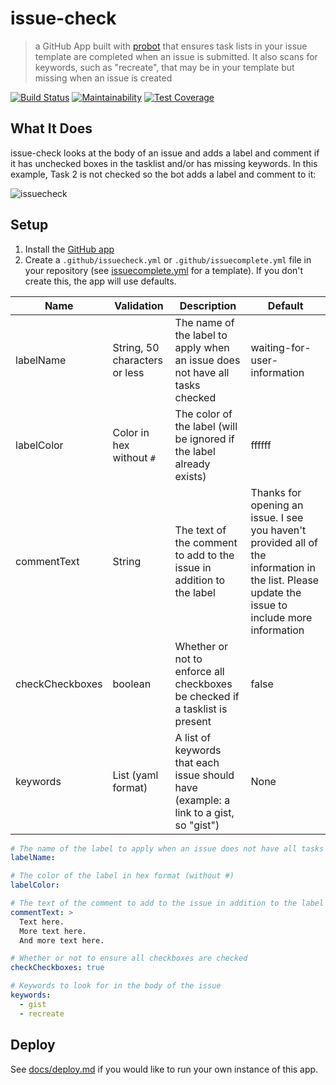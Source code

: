 # issue-check

> a GitHub App built with [probot](https://github.com/probot/probot) that ensures task lists in your issue template are completed when an issue is submitted. It also scans for keywords, such as "recreate", that may be in your template but missing when an issue is created

[![Build Status](https://travis-ci.com/stevenzeck/issue-check.svg?branch=master)](https://travis-ci.com/stevenzeck/issue-check) [![Maintainability](https://api.codeclimate.com/v1/badges/200de1d512b9aec78a17/maintainability)](https://codeclimate.com/github/stevenzeck/issue-check/maintainability) [![Test Coverage](https://api.codeclimate.com/v1/badges/200de1d512b9aec78a17/test_coverage)](https://codeclimate.com/github/stevenzeck/issue-check/test_coverage)

## What It Does

issue-check looks at the body of an issue and adds a label and comment if it has unchecked boxes in the tasklist and/or has missing keywords. In this example, Task 2 is not checked so the bot adds a label and comment to it:

![issuecheck](https://user-images.githubusercontent.com/8315038/76657935-f1f68a00-6540-11ea-9f38-57410f71a49a.png)

## Setup

1. Install the [GitHub app](https://github.com/apps/issue-check)
2. Create a `.github/issuecheck.yml` or `.github/issuecomplete.yml` file in your repository (see [issuecomplete.yml](issuecomplete.yml) for a template). If you don't create this, the app will use defaults.

| Name | Validation | Description | Default |
| --- | --- | --- | --- |
| labelName | String, 50 characters or less | The name of the label to apply when an issue does not have all tasks checked | waiting-for-user-information |
| labelColor | Color in hex without `#` | The color of the label (will be ignored if the label already exists) | ffffff |
| commentText | String | The text of the comment to add to the issue in addition to the label | Thanks for opening an issue. I see you haven't provided all of the information in the list. Please update the issue to include more information |
| checkCheckboxes | boolean | Whether or not to enforce all checkboxes be checked if a tasklist is present | false |
| keywords | List (yaml format) | A list of keywords that each issue should have (example: a link to a gist, so "gist") | None |

```yaml
# The name of the label to apply when an issue does not have all tasks checked
labelName:

# The color of the label in hex format (without #)
labelColor:

# The text of the comment to add to the issue in addition to the label
commentText: >
  Text here.
  More text here.
  And more text here.

# Whether or not to ensure all checkboxes are checked
checkCheckboxes: true

# Keywords to look for in the body of the issue
keywords:
  - gist
  - recreate
```

## Deploy

See [docs/deploy.md](docs/deploy.md) if you would like to run your own instance of this app.
